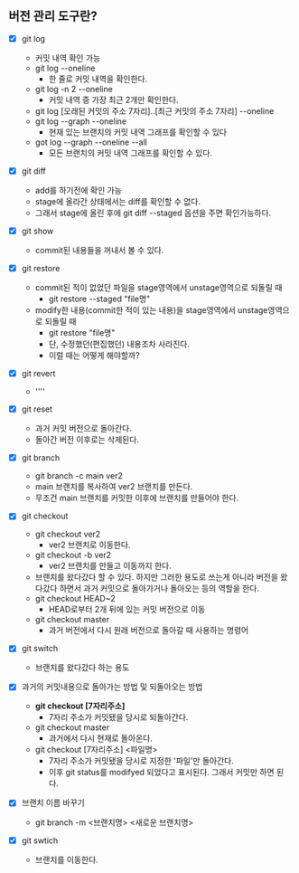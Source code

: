 ## 버전 관리 도구란?

- [x] git log
  - 커밋 내역 확인 가능
  - git log --oneline
    - 한 줄로 커밋 내역을 확인한다.
  - git log -n 2 --oneline
    - 커밋 내역 중 가장 최근 2개만 확인한다.
  - git log [오래된 커밋의 주소 7자리]..[최근 커밋의 주소 7자리] --oneline
  - git log --graph --oneline
    - 현재 있는 브랜치의 커밋 내역 그래프를 확인할 수 있다
  - got log --graph --oneline --all
    - 모든 브랜치의 커밋 내역 그래프를 확인할 수 있다.
- [x] git diff
  - add를 하기전에 확인 가능
  - stage에 올라간 상태에서는 diff를 확인할 수 없다.
  - 그래서 stage에 올린 후에 git diff --staged 옵션을 주면 확인가능하다.
    
- [x] git show
  - commit된 내용들을 꺼내서 볼 수 있다.
    
- [x] git restore
  - commit된 적이 없었던 파일을 stage영역에서 unstage영역으로 되돌릴 때
    - git restore --staged "file명"   
  - modify한 내용(commit한 적이 있는 내용)을 stage영역에서 unstage영역으로 되돌릴 때
    - git restore "file명"
    - 단, 수정했던(편집했던) 내용조차 사라진다.
    - 이럴 때는 어떻게 해야할까?
    
- [x] git revert 
  - ''''
  
- [x] git reset
  - 과거 커밋 버전으로 돌아간다.
  - 돌아간 버전 이후로는 삭제된다.
  
- [x] git branch
  -  git branch -c main ver2
    - main 브랜치를 복사하여 ver2 브랜치를 만든다.
    - 무조건 main 브랜치를 커밋한 이후에 브랜치를 만들어야 한다.
    
- [x] git checkout
  - git checkout ver2
    - ver2 브랜치로 이동한다.
  - git checkout -b ver2
    - ver2 브랜치를 만들고 이동까지 한다.
  - 브랜치를 왔다갔다 할 수 있다. 하지만 그러한 용도로 쓰는게 아니라 버전을 왔다갔다 하면서 과거 커밋으로 돌아가거나 돌아오는 등의 역할을 한다.
  - git checkout HEAD~2
    - HEAD로부터 2개 뒤에 있는 커밋 버전으로 이동
  - git checkout master
    - 과거 버전에서 다시 원래 버전으로 돌아갈 때 사용하는 명령어
  
- [x] git switch
  - 브랜치를 왔다갔다 하는 용도
    
- [x] 과거의 커밋내용으로 돌아가는 방법 및 되돌아오는 방법
  - **git checkout [7자리주소]**
    - 7자리 주소가 커밋됐을 당시로 되돌아간다.
  - git checkout master
    - 과거에서 다시 현재로 돌아온다.
  - git checkout [7자리주소] <파일명>
    - 7자리 주소가 커밋됐을 당시로 지정한 '파일'만 돌아간다.
    - 이후 git status를 modifyed 되었다고 표시된다. 그래서 커밋만 하면 된다.
    
- [x] 브랜치 이름 바꾸기
  - git branch -m <브랜치명> <새로운 브랜치명>
    
- [x] git swtich
  - 브랜치를 이동한다.
